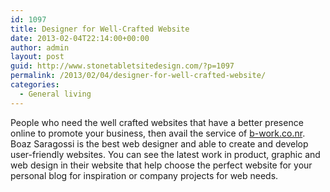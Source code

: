 ```yaml
---
id: 1097
title: Designer for Well-Crafted Website
date: 2013-02-04T22:14:00+00:00
author: admin
layout: post
guid: http://www.stonetabletsitedesign.com/?p=1097
permalink: /2013/02/04/designer-for-well-crafted-website/
categories:
  - General living
---
```

People who need the well crafted websites that have a better presence online to promote your business, then avail the service of [b-work.co.nr](http://b-work.co.nr/). Boaz Saragossi is the best web designer and able to create and develop user-friendly websites. You can see the latest work in product, graphic and web design in their website that help choose the perfect website for your personal blog for inspiration or company projects for web needs.